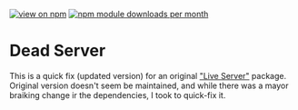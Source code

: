 [![view on npm](http://img.shields.io/npm/v/dead-server.svg)](https://www.npmjs.org/package/dead-server)
[![npm module downloads per month](http://img.shields.io/npm/dm/dead-server.svg)](https://www.npmjs.org/package/dead-server)

# Dead Server

This is a quick fix (updated version) for an original ["Live Server"](https://www.npmjs.com/package/live-server) package. Original version doesn't seem be maintained, and while there was a mayor braiking change ir the dependencies, I took to quick-fix it.
